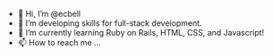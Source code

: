 - 👋 Hi, I’m @ecbell
- 👀 I’m developing skills for full-stack development. 
- 🌱 I’m currently learning Ruby on Rails, HTML, CSS, and Javascript!
- 📫 How to reach me ...

<!---
ecbell/ecbell is a ✨ special ✨ repository because its `README.md` (this file) appears on your GitHub profile.
You can click the Preview link to take a look at your changes.
--->
